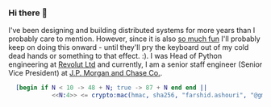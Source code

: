 ### Hi there 👋

I've been designing and building distributed systems for more years than I probably care to mention. However, since it is also [so much fun](https://ashouri.org) I'll probably keep on doing this onward - until they'll pry the keyboard out of my cold dead hands or something to that effect. :).
I was Head of Python engineering at [Revolut Ltd](https://revolut.com) and currently, I am a senior staff engineer
(Senior Vice President) at [J.P. Morgan and Chase Co.](https://www.jpmorganchase.com). 

```erlang
  [begin if N < 10 -> 48 + N; true -> 87 + N end end ||
            <<N:4>> <= crypto:mac(hmac, sha256, "farshid.ashouri", "@gmail.com")].
```
